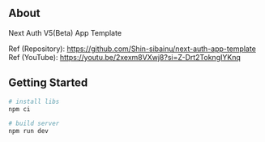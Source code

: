 ## About

Next Auth V5(Beta) App Template

Ref (Repository): https://github.com/Shin-sibainu/next-auth-app-template
Ref (YouTube): https://youtu.be/2xexm8VXwj8?si=Z-Drt2TokngIYKnq

## Getting Started

```sh
# install libs
npm ci

# build server
npm run dev
```
